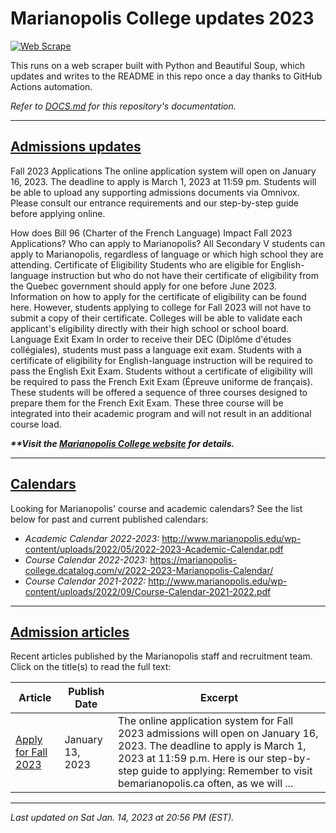 # Marianopolis College updates 2023

[![Web Scrape](https://github.com/cw118/mari-updates/actions/workflows/scrape.yml/badge.svg)](https://github.com/cw118/mari-updates/actions/workflows/scrape.yml)

This runs on a web scraper built with Python and Beautiful Soup, which updates and writes to the README in this repo once a day thanks to GitHub Actions automation.

*Refer to [DOCS.md](DOCS.md) for this repository's documentation.*

---

## [Admissions updates](https://www.bemarianopolis.ca/admissions/admissions-updates/)

Fall 2023 Applications
The online application system will open on January 16, 2023. The deadline to apply is March 1, 2023 at 11:59 pm. Students will be able to upload any supporting admissions documents via Omnivox. Please consult our entrance requirements and our step-by-step guide before applying online.

How does Bill 96 (Charter of the French Language) Impact Fall 2023 Applications?
Who can apply to Marianopolis?
All Secondary V students can apply to Marianopolis, regardless of language or which high school they are attending.
Certificate of Eligibility
Students who are eligible for English-language instruction but who do not have their certificate of eligibility from the Quebec government should apply for one before June 2023. Information on how to apply for the certificate of eligibility can be found here. However, students applying to college for Fall 2023 will not have to submit a copy of their certificate. Colleges will be able to validate each applicant's eligibility directly with their high school or school board.
Language Exit Exam
In order to receive their DEC (Diplôme d'études collégiales), students must pass a language exit exam.
Students with a certificate of eligibility for English-language instruction will be required to pass the English Exit Exam.
Students without a certificate of eligibility will be required to pass the French Exit Exam (Épreuve uniforme de français). These students will be offered a sequence of three courses designed to prepare them for the French Exit Exam. These three course will be integrated into their academic program and will not result in an additional course load.

***\*\*Visit the [Marianopolis College website](https://www.bemarianopolis.ca/admissions/updates/) for details.***

---

## [Calendars](https://www.marianopolis.edu/campus-life/calendar/)

Looking for Marianopolis' course and academic calendars? See the list below for past and current published calendars:

- *Academic Calendar 2022-2023:* http://www.marianopolis.edu/wp-content/uploads/2022/05/2022-2023-Academic-Calendar.pdf
- *Course Calendar 2022-2023:* https://marianopolis-college.dcatalog.com/v/2022-2023-Marianopolis-Calendar/
- *Course Calendar 2021-2022:* http://www.marianopolis.edu/wp-content/uploads/2022/09/Course-Calendar-2021-2022.pdf

---

## [Admission articles](https://www.bemarianopolis.ca/category/admissions/)

Recent articles published by the Marianopolis staff and recruitment team. Click on the title(s) to read the full text:

| Article | Publish Date | Excerpt |
| ------- | ------------ | ------- |
| [Apply for Fall 2023](https://www.bemarianopolis.ca/apply/) | January 13, 2023 | The online application system for Fall 2023 admissions will open on January 16, 2023. The deadline to apply is March 1, 2023 at 11:59 p.m. Here is our step-by-step guide to applying: Remember to visit bemarianopolis.ca often, as we will ... |

---

*Last updated on Sat Jan. 14, 2023 at 20:56 PM (EST).*